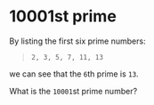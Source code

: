# 10001st prime

By listing the first six prime numbers: 
> `2, 3, 5, 7, 11, 13`

we can see that the `6`th prime is `13`.

What is the `10001`st prime number?
